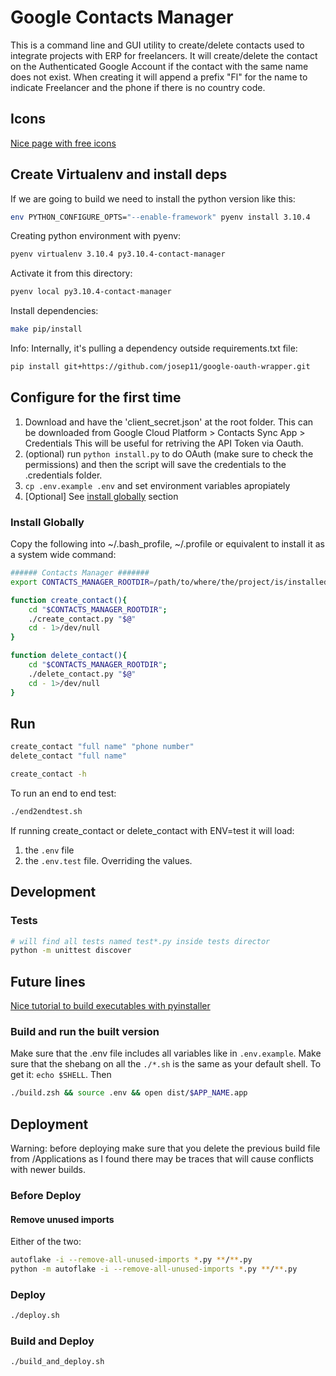 # Google Contacts Manager

This is a command line and GUI utility to create/delete contacts used to integrate projects with ERP for freelancers.
It will create/delete the contact on the Authenticated Google Account if the contact with the same name does not exist.
When creating it will append a prefix "Fl" for the name to indicate Freelancer and the phone if there is no country code.

## Icons

[Nice page with free icons](https://iconarchive.com/)

## Create Virtualenv and install deps

If we are going to build we need to install the python version like this:

```bash
env PYTHON_CONFIGURE_OPTS="--enable-framework" pyenv install 3.10.4
```

Creating python environment with pyenv:

```bash
pyenv virtualenv 3.10.4 py3.10.4-contact-manager
```

Activate it from this directory:

```bash
pyenv local py3.10.4-contact-manager
```

Install dependencies:

```bash
make pip/install
```

Info: Internally, it's pulling a dependency outside requirements.txt file:

```bash
pip install git+https://github.com/josep11/google-oauth-wrapper.git
```

## Configure for the first time

1. Download and have the 'client_secret.json' at the root folder. This can be downloaded from Google Cloud Platform > Contacts Sync App > Credentials
This will be useful for retriving the API Token via Oauth.
2. (optional) run `python install.py` to do OAuth (make sure to check the permissions) and then the script will save the credentials to the .credentials folder.
3. `cp .env.example .env` and set environment variables apropiately
4. [Optional] See [install globally](#install-globally) section

### Install Globally

Copy the following into ~/.bash_profile, ~/.profile or equivalent to install it as a system wide command:

```bash
###### Contacts Manager #######
export CONTACTS_MANAGER_ROOTDIR=/path/to/where/the/project/is/installed

function create_contact(){
    cd "$CONTACTS_MANAGER_ROOTDIR";
    ./create_contact.py "$@"
    cd - 1>/dev/null
}

function delete_contact(){
    cd "$CONTACTS_MANAGER_ROOTDIR";
    ./delete_contact.py "$@"
    cd - 1>/dev/null
}
```

## Run

```bash
create_contact "full name" "phone number"
delete_contact "full name"

create_contact -h
```

To run an end to end test:

```bash
./end2endtest.sh
```

If running create_contact or delete_contact with ENV=test it will load:

1) the `.env` file
2) the `.env.test` file. Overriding the values.

## Development

### Tests

```bash
# will find all tests named test*.py inside tests director
python -m unittest discover
```

## Future lines

[Nice tutorial to build executables with pyinstaller](https://www.youtube.com/watch?v=3xuN9JQ7j1Q&ab_channel=CodingEntrepreneurs)

### Build and run the built version

Make sure that the .env file includes all variables like in `.env.example`.
Make sure that the shebang on all the `./*.sh` is the same as your default shell. To get it: `echo $SHELL`. Then

```bash
./build.zsh && source .env && open dist/$APP_NAME.app
```

## Deployment

Warning: before deploying make sure that you delete the previous build file from /Applications as I found there may be traces that will cause conflicts with newer builds.

### Before Deploy

#### Remove unused imports

Either of the two:

```bash
autoflake -i --remove-all-unused-imports *.py **/**.py
python -m autoflake -i --remove-all-unused-imports *.py **/**.py
```

### Deploy

```bash
./deploy.sh
```

### Build and Deploy

```bash
./build_and_deploy.sh
```
